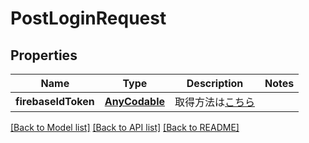 # PostLoginRequest

## Properties
Name | Type | Description | Notes
------------ | ------------- | ------------- | -------------
**firebaseIdToken** | [**AnyCodable**](.md) | 取得方法は[こちら](https://firebase.google.com/docs/auth/admin/verify-id-tokens#retrieve_id_tokens_on_clients)  | 

[[Back to Model list]](../README.md#documentation-for-models) [[Back to API list]](../README.md#documentation-for-api-endpoints) [[Back to README]](../README.md)


